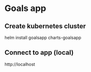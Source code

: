 # Goals app

## Create kubernetes cluster
helm install goalsapp charts-goalsapp

## Connect to app (local)
http://localhost